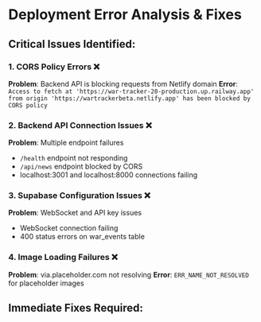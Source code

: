 # Deployment Error Analysis & Fixes

## Critical Issues Identified:

### 1. CORS Policy Errors ❌
**Problem**: Backend API is blocking requests from Netlify domain
**Error**: `Access to fetch at 'https://war-tracker-20-production.up.railway.app' from origin 'https://wartrackerbeta.netlify.app' has been blocked by CORS policy`

### 2. Backend API Connection Issues ❌
**Problem**: Multiple endpoint failures
- `/health` endpoint not responding
- `/api/news` endpoint blocked by CORS
- localhost:3001 and localhost:8000 connections failing

### 3. Supabase Configuration Issues ❌
**Problem**: WebSocket and API key issues
- WebSocket connection failing
- 400 status errors on war_events table

### 4. Image Loading Failures ❌
**Problem**: via.placeholder.com not resolving
**Error**: `ERR_NAME_NOT_RESOLVED` for placeholder images

## Immediate Fixes Required:
